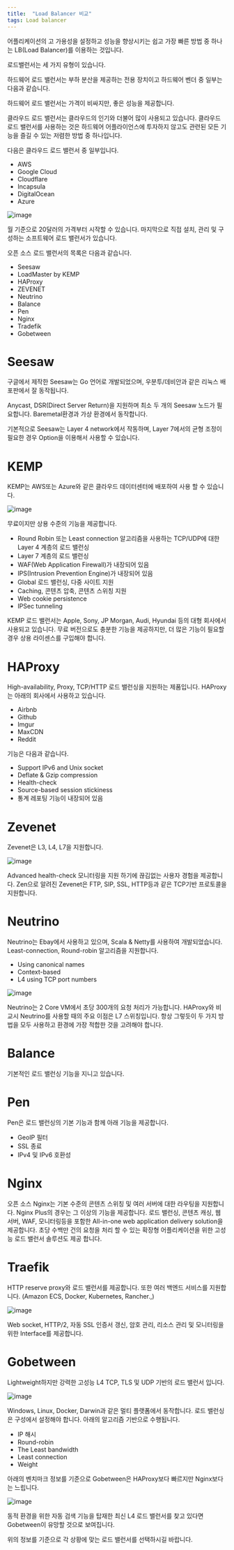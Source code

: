 ```yaml
---
title:  "Load Balancer 비교"
tags: Load balancer
---
```


어플리케이션의 고 가용성을 설정하고 성능을 향상시키는 쉽고 가장 빠른 방법 중 하나는 LB(Load Balancer)를 이용하는 것입니다.

로드밸런서는 세 가지 유형이 있습니다.

하드웨어 로드 밸런서는 부하 분산을 제공하는 전용 장치이고 하드웨어 벤더 중 일부는 다음과 같습니다.

하드웨어 로드 밸런서는 가격이 비싸지만, 좋은 성능을 제공합니다.

클라우드 로드 밸런서는 클라우드의 인기와 더불어 많이 사용되고 있습니다. 클라우드 로드 밸런서를 사용하는 것은 하드웨어 어플라이언스에 투자하지 않고도 관련된 모든 기능을 즐길 수 있는 저렴한 방법 중 하나입니다.

다음은 클라우드 로드 밸런서 중 일부입니다.
* AWS
* Google Cloud
* Cloudflare
* Incapsula
* DigitalOcean
* Azure

![image](https://user-images.githubusercontent.com/111643/115833577-2aa8a880-a44f-11eb-9dd9-434c9b2dcb38.png)

월 기준으로 20달러의 가격부터 시작할 수 있습니다. 마지막으로 직접 설치, 관리 및 구성하는 소프트웨어 로드 밸런서가 있습니다.

오픈 소스 로드 밸런서의 목록은 다음과 같습니다.
* Seesaw
* LoadMaster by KEMP
* HAProxy
* ZEVENET
* Neutrino
* Balance
* Pen
* Nginx
* Tradefik
* Gobetween

# Seesaw
구글에서 제작한 Seesaw는 Go 언어로 개발되었으며, 우분투/데비안과 같은 리눅스 배포판에서 잘 동작됩니다.

Anycast, DSR(Direct Server Return)을 지원하며 최소 두 개의 Seesaw 노드가 필요합니다. Baremetal환경과 가상 환경에서 동작합니다.

기본적으로 Seesaw는 Layer 4 network에서 작동하며, Layer 7에서의 균형 조정이 필요한 경우 Option을 이용해서 사용할 수 있습니다.

# KEMP
KEMP는 AWS또는 Azure와 같은 클라우드 데이터센터에 배포하여 사용 할 수 있습니다.

![image](https://user-images.githubusercontent.com/111643/115833702-5166df00-a44f-11eb-90dd-83b83ccfa107.png)

무료이지만 상용 수준의 기능을 제공합니다.
* Round Robin 또는 Least connection 알고리즘을 사용하는 TCP/UDP에 대한 Layer 4 계층의 로드 밸런싱
* Layer 7 계층의 로드 밸런싱
* WAF(Web Application Firewall)가 내장되어 있음
* IPS(Intrusion Prevention Engine)가 내장되어 있음
* Global 로드 밸런싱, 다중 사이트 지원
* Caching, 콘텐츠 압축, 콘텐츠 스위칭 지원
* Web cookie persistence
* IPSec tunneling

KEMP 로드 밸런서는 Apple, Sony, JP Morgan, Audi, Hyundai 등의 대형 회사에서 사용되고 있습니다. 무료 버전으로도 충분한 기능을 제공하지만, 더 많은 기능이 필요할 경우 상용 라이센스를 구입해야 합니다.

# HAProxy
High-availability, Proxy, TCP/HTTP 로드 밸런싱을 지원하는 제품입니다. HAProxy는 아래의 회사에서 사용하고 있습니다.
* Airbnb
* Github
* Imgur
* MaxCDN
* Reddit

기능은 다음과 같습니다.
* Support IPv6 and Unix socket
* Deflate & Gzip compression
* Health-check
* Source-based session stickiness
* 통계 레포팅 기능이 내장되어 있음

# Zevenet
Zevenet은 L3, L4, L7을 지원합니다.

![image](https://user-images.githubusercontent.com/111643/115833889-85420480-a44f-11eb-962a-ee3cc2cc724c.png)

Advanced health-check 모니터링을 지원 하기에 끊김없는 사용자 경험을 제공합니다. Zen으로 알려진 Zevenet은 FTP, SIP, SSL, HTTP등과 같은 TCP기반 프로토콜을 지원합니다.

# Neutrino
Neutrino는 Ebay에서 사용하고 있으며, Scala & Netty를 사용하여 개발되었습니다. Least-connection, Round-robin 알고리즘을 지원합니다.
* Using canonical names
* Context-based
* L4 using TCP port numbers

![image](https://user-images.githubusercontent.com/111643/115833948-9a1e9800-a44f-11eb-8c58-fb7166081194.png)

Neutrino는 2 Core VM에서 초당 300개의 요청 처리가 가능합니다. HAProxy와 비교시 Neutrino를 사용할 때의 주요 이점은 L7 스위칭입니다. 항상 그렇듯이 두 가지 방법을 모두 사용하고 환경에 가장 적합한 것을 고려해야 합니다.

# Balance
기본적인 로드 밸런싱 기능을 지니고 있습니다.

# Pen
Pen은 로드 밸런싱의 기본 기능과 함께 아래 기능을 제공합니다.
* GeoIP 필터
* SSL 종료
* IPv4 및 IPv6 호환성

# Nginx
오픈 소스 Nginx는 기본 수준의 콘텐츠 스위칭 및 여러 서버에 대한 라우팅을 지원합니다. Nginx Plus의 경우는 그 이상의 기능을 제공합니다. 로드 밸런싱, 콘텐츠 캐싱, 웹 서버, WAF, 모니터링등을 포함한 All-in-one web application delivery solution을 제공합니다. 초당 수백만 건의 요청을 처리 할 수 있는 확장형 어플리케이션을 위한 고성능 로드 밸런서 솔루션도 제공 합니다.

# Traefik
HTTP reserve proxy와 로드 밸런서를 제공합니다. 또한 여러 백엔드 서비스를 지원합니다. (Amazon ECS, Docker, Kubernetes, Rancher.,)

![image](https://user-images.githubusercontent.com/111643/115834031-b589a300-a44f-11eb-85c5-370d43e15bfd.png)

Web socket, HTTP/2, 자동 SSL 인증서 갱신, 암호 관리, 리소스 관리 및 모니터링을 위한 Interface를 제공합니다.

# Gobetween
Lightweight하지만 강력한 고성능 L4 TCP, TLS 및 UDP 기반의 로드 밸런서 입니다.

![image](https://user-images.githubusercontent.com/111643/115834080-c508ec00-a44f-11eb-9748-b8201698e23f.png)

Windows, Linux, Docker, Darwin과 같은 멀티 플랫폼에서 동작합니다. 로드 밸런싱은 구성에서 설정해야 합니다. 아래의 알고리즘 기반으로 수행됩니다.
* IP 해시
* Round-robin
* The Least bandwidth
* Least connection
* Weight

아래의 벤치마크 정보를 기준으로 Gobetween은 HAProxy보다 빠르지만 Nginx보다는 느립니다.

![image](https://user-images.githubusercontent.com/111643/115834141-d81bbc00-a44f-11eb-9612-55365d2dc633.png)

동적 환경을 위한 자동 검색 기능을 탑재한 최신 L4 로드 밸런서를 찾고 있다면 Gobetween이 유망할 것으로 보여집니다.

위의 정보를 기준으로 각 상황에 맞는 로드 밸런서를 선택하시길 바랍니다.
